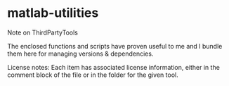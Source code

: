 matlab-utilities
================

Note on ThirdPartyTools

The enclosed functions and scripts have proven useful to me and I bundle them here for managing versions & dependencies.  

License notes: 
Each item has associated license information, either in the comment block of the file or in the folder for the given tool.